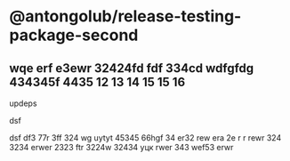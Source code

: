 # @antongolub/release-testing-package-second

wqe erf  e3ewr 32424fd fdf 334cd wdfgfdg 434345f 4435
12
13
14
15
15
16
-
updeps

dsf

dsf df3 77r 3ff 324 wg uytyt 45345 66hgf 34 er32 rew era 2e r r
rewr 324 3234 erwer 2323 ftr 3224w 32434 уцк rwer 343 wef53 erwr
